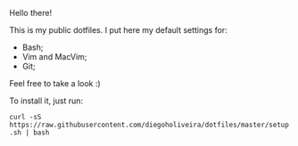 Hello there!

This is my public dotfiles. I put here my default settings for:

- Bash;
- Vim and MacVim;
- Git;

Feel free to take a look :)

To install it, just run:

```curl -sS https://raw.githubusercontent.com/diegoholiveira/dotfiles/master/setup.sh | bash```

